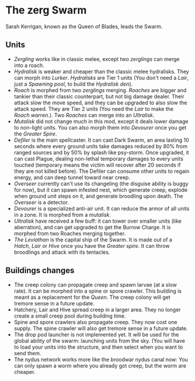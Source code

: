# The zerg Swarm

Sarah Kerrigan, known as the Queen of Blades, leads the Swarm.

## Units

- *Zergling* works like in classic melee, except two *zerglings* can merge into a roach.
- *Hydralisk* is weaker and cheaper than the classic melee hydralisks. They can morph into *Lurker*. *Hydralisks* are Tier 1 units (You don't need a *Lair*, just a *Spawning pool*, to build the *Hydralisk den*).
- *Roach* is morphed from two *zerglings* merging. *Roaches* are bigger and tankier than their classic counterpart, but not big damage dealer. Their attack slow the move speed, and they can be upgraded to also slow the attack speed. They are Tier 2 units (You need the *Lair* to make the *Roach warren*.). Two *Roaches* can merge into an *Ultralisk*.
- *Mutalisk* did not change much in this mod, except it deals lower damage to non-light units. You can also morph them into *Devourer* once you get the *Greater Spire*.
- *Defiler* is the main spellcaster. It can cast Dark Swarm, an area lasting 10 seconds where every ground units take damages reduced by 80% from ranged sources and by 50% by splash like psy-storm. Once upgraded, it can cast Plague, dealing non-lethal temporary damages to every units touched (temporary means the victim will recover after 20 seconds if they are not killed before). The Defiler can consume other units to regain energy, and can deep tunnel toward near creep.
- *Overseer* currently can't use its changeling (the disguise ability is buggy for now), but it can spawn infested nest, which generate creep, explode when ground unit steps on it, and generate broodling upon death. The *Overseer* is a detector.
- *Devourer* is a specialized anti-air unit. It can reduce the armor of all units in a zone. It is morphed from a *mutalisk*.
- *Ultralisk* have received a few buff: it can tower over smaller units (like aberration), and can get upgraded to get the Burrow Charge. It is morphed from two Roaches merging together.
- *The Leviathan* is the capital ship of the Swarm. It is made out of a *Hatch*, *Lair* or *Hive* once you have the *Greater spire*. It can throw broodlings and attack with its tentacles.

## Buildings changes

- The creep colony can propagate creep and spawn larvae (at a slow rate). It can be morphed into a spine or spore crawler. This building is meant as a replacement for the *Queen*. The creep colony will get tremore sense in a future update.
- Hatchery, Lair and Hive spread creep in a larger area. They no longer create a small creep pool during building time.
- Spine and spore crawlers also propagate creep. They now cost one supply. The spine crawler will also get tremore sense in a future update.
- The drop pod launcher is not implemented yet. It will be used for the global ability of the swarm: launching units from the sky. (You will have to load your units into the structure, and then select when you want to send them.
- The nydus network works more like the broodwar nydus canal now: You can only spawn a worm where you already got creep, but the worm are cheaper.
